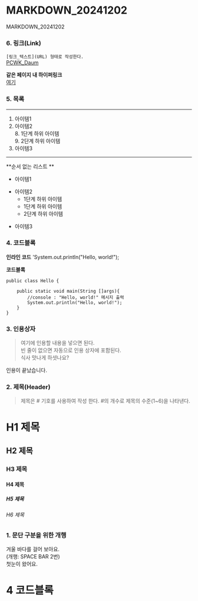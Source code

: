 # MARKDOWN_20241202
MARKDOWN_20241202

### 6. 링크(Link)
`[링크_텍스트](URL) 형태로 작성한다.`  
[PCWK_Daum](https://cafe.daum.net/pcwk)  

**같은 페이지 내 하이퍼링크**  
[여기](#4-코드블록)  



### 5. 목록
---
1. 아이템1
2. 아이템2  
   8. 1단계 하위 아이템  
   9. 2단계 하위 아이템  
9. 아이템3
***

**순서 없는 리스트  **
- 아이템1  
+ 아이템2  
  - 1단계 하위 아이템  
  + 1단계 하위 아이템  
  * 2단계 하위 아이템
- 아이템3


### 4. 코드블록
**인라인 코드** 
'System.out.println("Hello, world!");  

**코드블록**  
```
public class Hello {
	
	public static void main(String []args){
		//console : "Hello, world!" 메시지 출력
		System.out.println("Hello, world!");
	}
}
```

### 3. 인용상자
>여기에 인용할 내용을 넣으면 된다.  
>빈 줄이 없으면 자동으로 인용 상자에 포함된다.  
식사 맛나게 하셧나요?

인용이 끝났습니다.

### 2. 제목(Header)
>제목은 # 기호를 사용하여 작성 한다. #의 개수로 제목의 수준(1~6)을 나타낸다.

# H1 제목
## H2 제목
### H3 제목
#### H4 제목
##### H5 제목
###### H6 제목

### 1. 문단 구분을 위한 개행
겨울 바다를 걸어 보아요.  
(개행: SPACE BAR 2번)  
첫눈이 왔어요.  
# 4 코드블록
